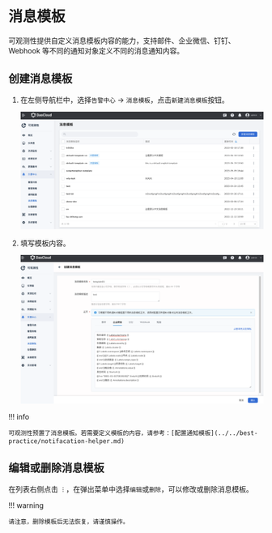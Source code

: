 # 消息模板

可观测性提供自定义消息模板内容的能力，支持邮件、企业微信、钉钉、Webhook 等不同的通知对象定义不同的消息通知内容。

## 创建消息模板

1. 在左侧导航栏中，选择`告警中心` -> `消息模板`，点击`新建消息模板`按钮。

    ![点击按钮](../../images/template01.png)

2. 填写模板内容。

    ![消息模板](../../images/template02.png)

!!! info

    可观测性预置了消息模板。若需要定义模板的内容，请参考：[配置通知模板](../../best-practice/notifacation-helper.md)

## 编辑或删除消息模板

在列表右侧点击 `︙`，在弹出菜单中选择`编辑`或`删除`，可以修改或删除消息模板。

!!! warning

    请注意，删除模板后无法恢复，请谨慎操作。
